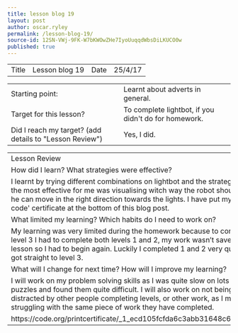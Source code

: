 ```yaml
---
title: lesson blog 19
layout: post
author: oscar.ryley
permalink: /lesson-blog-19/
source-id: 12SN-VWj-9FK-W7bKWOwZHe7IyoUuqqdWbsDiLKUCO0w
published: true
---
```

<table>
  <tr>
    <td>Title</td>
    <td>Lesson blog 19</td>
    <td>Date</td>
    <td>25/4/17</td>
  </tr>
</table>


<table>
  <tr>
    <td>Starting point:</td>
    <td>Learnt about  adverts in general.</td>
  </tr>
  <tr>
    <td>Target for this lesson?</td>
    <td>To complete lightbot, if you didn't do for homework.</td>
  </tr>
  <tr>
    <td>Did I reach my target? 
(add details to "Lesson Review")</td>
    <td>Yes, I did.</td>
  </tr>
</table>


<table>
  <tr>
    <td>Lesson Review</td>
  </tr>
  <tr>
    <td>How did I learn? What strategies were effective? </td>
  </tr>
  <tr>
    <td>I learnt by trying different combinations on lightbot and the strategy that was the most effective for me was visualising witch way the robot should look so he can move in the right direction towards the lights. I have put my 'hour of code' certificate at the bottom of this blog post. </td>
  </tr>
  <tr>
    <td>What limited my learning? Which habits do I need to work on? </td>
  </tr>
  <tr>
    <td>My learning was very limited during the homework because to complete level 3 I had to complete both levels 1 and 2, my work wasn’t saved from the lesson so I had to begin again. Luckily I completed 1 and 2 very quickly and got straight to level 3. </td>
  </tr>
  <tr>
    <td>What will I change for next time? How will I improve my learning?</td>
  </tr>
  <tr>
    <td>I will work on my problem solving skills as I was quite slow on lots of the puzzles and found them quite difficult. I will also work on not being distracted by other people completing levels, or other work, as I may be struggling with the same piece of work they have completed.</td>
  </tr>
  <tr>
    <td>https://code.org/printcertificate/_1_ecd105fcfda6c3abb31648c6d0e0b232 </td>
  </tr>
</table>


